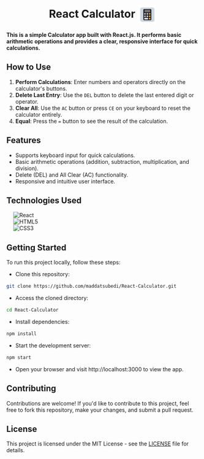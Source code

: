 <br>
<h1 align="center">
<span> React Calculator </span>
<img align="center" src="./public/favicon.png" alt="" width="50" height="50">
</h1>

**This is a simple Calculator app built with React.js. It performs basic arithmetic operations and provides a clear, responsive interface for quick calculations.**


## How to Use
1. **Perform Calculations**: Enter numbers and operators directly on the calculator's buttons.
2. **Delete Last Entry**: Use the `DEL` button to delete the last entered digit or operator.
3. **Clear All**: Use the `AC` button or press `CE` on your keyboard to reset the calculator entirely.
4. **Equal**: Press the `=` button to see the result of the calculation.

## Features

- Supports keyboard input for quick calculations.
- Basic arithmetic operations (addition, subtraction, multiplication, and division).
- Delete (DEL) and All Clear (AC) functionality.
- Responsive and intuitive user interface.

## Technologies Used

&emsp; ![React](https://img.shields.io/badge/react.js-%23563D7C.svg?style=for-the-badge&logo=react&logoColor=white)
<br>
&emsp; ![HTML5](https://img.shields.io/badge/html5-%23E34F26.svg?style=for-the-badge&logo=html5&logoColor=white)
<br>
&emsp; ![CSS3](https://img.shields.io/badge/css3-%231572B6.svg?style=for-the-badge&logo=css3&logoColor=white)

## Getting Started

To run this project locally, follow these steps:

- Clone this repository:
```bash
git clone https://github.com/maddatsubedi/React-Calculator.git
```

- Access the cloned directory:
```bash
cd React-Calculator
```

- Install dependencies:
```bash
npm install
```

- Start the development server:
```bash
npm start
```

- Open your browser and visit http://localhost:3000 to view the app.

## Contributing

Contributions are welcome! If you'd like to contribute to this project, feel free to fork this repository, make your changes, and submit a pull request.

## License

This project is licensed under the MIT License - see the [LICENSE](LICENSE) file for details.
